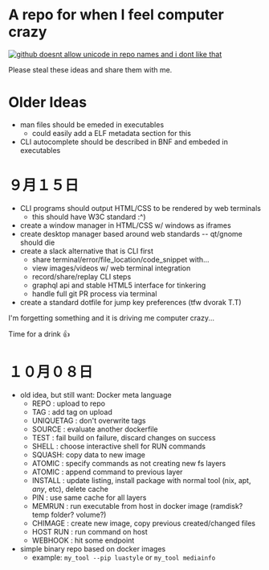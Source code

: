 # A repo for when I feel computer crazy

[![github doesnt allow unicode in repo names and i dont like that](http://img.youtube.com/vi/E7NiANnriGc/0.jpg)](http://www.youtube.com/watch?v=E7NiANnriGc "")

Please steal these ideas and share them with me.

# Older Ideas

- man files should be emeded in executables
  - could easily add a ELF metadata section for this
- CLI autocomplete should be described in BNF and embeded in executables

# ９月１５日

- CLI programs should output HTML/CSS to be rendered by web terminals
  - this should have W3C standard :^)
- create a window manager in HTML/CSS w/ windows as iframes
- create desktop manager based around web standards -- qt/gnome should die
- create a slack alternative that is CLI first
  - share terminal/error/file_location/code_snippet with...
  - view images/videos w/ web terminal integration
  - record/share/replay CLI steps
  - graphql api and stable HTML5 interface for tinkering
  - handle full git PR process via terminal
- create a standard dotfile for jump key preferences (tfw dvorak T.T)

I'm forgetting something and it is driving me computer crazy...

Time for a drink :+1:

# １０月０８日

- old idea, but still want: Docker meta language
  - REPO <url>: upload to repo
  - TAG <string>: add tag on upload
  - UNIQUETAG <string>: don't overwrite tags
  - SOURCE <filename>: evaluate another dockerfile
  - TEST <string>: fail build on failure, discard changes on success
  - SHELL <string>: choose interactive shell for RUN commands
  - SQUASH: copy data to new image
  - ATOMIC <bool>: specify commands as not creating new fs layers
  - ATOMIC <cmd>: append command to previous layer
  - INSTALL <tool> <package> <version>: update listing, install package with normal tool (nix, apt, *any*, etc), delete cache
  - PIN <tool>: use same cache for all layers
  - MEMRUN <path> <args>: run executable from host in docker image (ramdisk? temp folder? volume?)
  - CHIMAGE <image>: create new image, copy previous created/changed files
  - HOST RUN <string>: run command on host
  - WEBHOOK <url> <payload>: hit some endpoint
- simple binary repo based on docker images
  - example: `my_tool --pip luastyle` or `my_tool mediainfo`